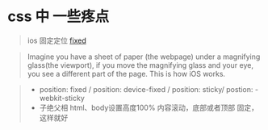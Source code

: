 # css 中 一些疼点

> ios 固定定位 [fixed](https://stackoverflow.com/questions/4889601/position-fixed-doesnt-work-on-ipad-and-iphone) 

> Imagine you have a sheet of paper (the webpage) under a magnifying glass(the viewport), if you move the magnifying glass and your eye, you see a different part of the page. This is how iOS works.

> + position: fixed / position: device-fixed / position: sticky/ postion: -webkit-sticky
> + 子绝父相   html、body设置高度100% 内容滚动，底部或者顶部 固定，这样就好
